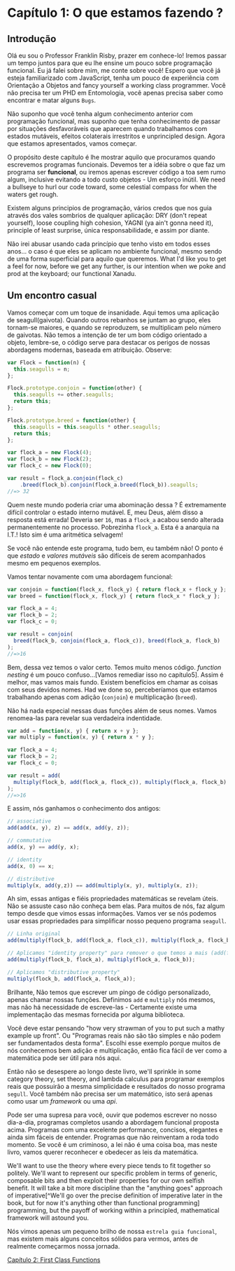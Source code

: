 # Capítulo 1: O que estamos fazendo ?

## Introdução

Olá eu sou o Professor Franklin Risby, prazer em conhece-lo! Iremos passar um tempo juntos para que eu lhe ensine um pouco sobre programação funcional. Eu já falei sobre mim, me conte sobre você! Espero que você já esteja familiarizado com JavaScript, tenha um pouco de experiência com Orientação a Objetos and fancy yourself a working class programmer. Você não precisa ter um PHD em Entomologia, você apenas precisa saber como encontrar e matar alguns ``Bugs``.

Não suponho que você tenha algum conhecimento anterior com programação funcional, mas suponho que tenha conhecimento de passar por situações desfavoráveis que aparecem quando trabalhamos com estados mutáveis, efeitos colaterais irrestritos e unprincipled design. Agora que estamos apresentados, vamos começar.


O propósito deste capítulo é lhe mostrar aquilo que procuramos quando escrevemos programas funcionais. Devemos ter a idéia sobre o que faz um programa ser **funcional**, ou iremos apenas escrever código a toa sem rumo algum, inclusive evitando a todo custo objetos - Um esforço inútil. We need a bullseye to hurl our code toward, some celestial compass for when the waters get rough.


Existem alguns principios de programação, vários credos que nos guia através dos vales sombrios de qualquer aplicação: DRY (don't repeat yourself), loose coupling high cohesion, YAGNI (ya ain't gonna need it), principle of least surprise, única responsabilidade, e assim por diante.

Não irei abusar usando cada princípio que tenho visto em todos esses anos... o caso
é que eles se aplicam no ambiente funcional, mesmo sendo de uma forma superficial para aquilo que queremos.
What I'd like you to get a feel for now, before we get any further, is our intention when we poke and prod at the keyboard; our functional Xanadu.

<!--BREAK-->

## Um encontro casual

Vamos começar com um toque de insanidade. Aqui temos uma aplicação de seagull(gaivota). Quando outros rebanhos se juntam ao grupo, eles tornam-se maiores, e quando se reproduzem, se multiplicam pelo número de gaivotas. Não temos a intenção de ter um bom código orientado a objeto, lembre-se, o código serve para destacar os perigos de nossas abordagens modernas, baseada em atribuição. Observe:

```js
var Flock = function(n) {
  this.seagulls = n;
};

Flock.prototype.conjoin = function(other) {
  this.seagulls += other.seagulls;
  return this;
};

Flock.prototype.breed = function(other) {
  this.seagulls = this.seagulls * other.seagulls;
  return this;
};

var flock_a = new Flock(4);
var flock_b = new Flock(2);
var flock_c = new Flock(0);

var result = flock_a.conjoin(flock_c)
    .breed(flock_b).conjoin(flock_a.breed(flock_b)).seagulls;
//=> 32
```

Quem neste mundo poderia criar uma abominação dessa ? É extremamente difícil controlar o estado interno mutável. E, meu Deus, além disso a resposta está errada! Deveria ser `16`, mas a `flock_a` acabou sendo alterada permanentemente no processo. Pobrezinha `flock_a`. Esta é a anarquia na I.T.! Isto sim é uma aritmética selvagem!

Se você não entende este programa, tudo bem, eu também não! O ponto é que *estado* e *valores mutáveis* são difíceis de serem acompanhados mesmo em pequenos exemplos.

Vamos tentar novamente com uma abordagem funcional:

```js
var conjoin = function(flock_x, flock_y) { return flock_x + flock_y };
var breed = function(flock_x, flock_y) { return flock_x * flock_y };

var flock_a = 4;
var flock_b = 2;
var flock_c = 0;

var result = conjoin(
  breed(flock_b, conjoin(flock_a, flock_c)), breed(flock_a, flock_b)
);
//=>16
```

Bem, dessa vez temos o valor certo. Temos muito menos código. *function nesting* é um pouco confuso...[Vamos remediar isso no capítulo5]. Assim é melhor, mas vamos mais fundo. Existem benefícios em chamar as coisas com seus devidos nomes. Had we done so, perceberíamos que estamos trabalhando apenas com adição (`conjoin`) e multiplicação (`breed`).

Não há nada especial nessas duas funções além de seus nomes. Vamos renomea-las para revelar sua verdadeira indentidade.

```js
var add = function(x, y) { return x + y };
var multiply = function(x, y) { return x * y };

var flock_a = 4;
var flock_b = 2;
var flock_c = 0;

var result = add(
  multiply(flock_b, add(flock_a, flock_c)), multiply(flock_a, flock_b)
);
//=>16
```
E assim, nós ganhamos o conhecimento dos antigos:

```js
// associative
add(add(x, y), z) == add(x, add(y, z));

// commutative
add(x, y) == add(y, x);

// identity
add(x, 0) == x;

// distributive
multiply(x, add(y,z)) == add(multiply(x, y), multiply(x, z));
```

Ah sim, essas antigas e fiéis propriedades matemáticas se revelam úteis. Não se assuste caso não conheça bem elas. Para muitos de nós, faz algum tempo desde que vimos essas informações. Vamos ver se nós podemos usar essas propriedades para simplificar nosso pequeno programa `seagull`.

```js
// Linha original
add(multiply(flock_b, add(flock_a, flock_c)), multiply(flock_a, flock_b));

// Aplicamos "identity property" para remover o que temos a mais (add(flock_a, flock_c) == flock_a)
add(multiply(flock_b, flock_a), multiply(flock_a, flock_b));

// Aplicamos "distributive property"
multiply(flock_b, add(flock_a, flock_a));
```
Brilhante, Não temos que escrever um pingo de código personalizado, apenas chamar nossas funções.
Definimos `add` e `multiply` nós mesmos, mas não há necessidade de escreve-las - Certamente existe uma implementação das mesmas fornecida por alguma biblioteca.

Você deve estar pensando "how very strawman of you to put such a mathy example up front". Ou "Programas reais não são tão simples e não podem ser fundamentados desta forma". Escolhi esse exemplo porque muitos de nós conhecemos bem adição e multiplicação, então fica fácil de ver como a matemática pode ser útil para nós aqui.

Então não se desespere ao longo deste livro, we'll sprinkle in some category theory, set theory, and lambda calculus para programar exemplos reais que possuirão a mesma simplicidade e resultados do nosso programa ``segull``. Você também não precisa ser um matemático, isto será apenas como usar um *framework* ou uma *api*.


Pode ser uma supresa para você, ouvir que podemos escrever no nosso dia-a-dia, programas completos usando a abordagem funcional proposta acima. Programas com uma excelente performance, concisos, elegantes e ainda sim fáceis de entender. Programas que não reinventam a roda todo momento. Se você é um criminoso, a lei não é uma coisa boa, mas neste livro, vamos querer reconhecer e obedecer as leis da matemática.

We'll want to use the theory where every piece tends to fit together so politely. We'll want to represent our specific problem in terms of generic, composable bits and then exploit their properties for our own selfish benefit. It will take a bit more discipline than the "anything goes" approach of imperative[^We'll go over the precise definition of imperative later in the book, but for now it's anything other than functional programming] programming, but the payoff of working within a principled, mathematical framework will astound you.

Nós vimos apenas um pequeno brilho de nossa ``estrela guia funcional``, mas existem mais alguns conceitos sólidos para vermos, antes de realmente começarmos nossa jornada.

[Capítulo 2: First Class Functions](ch2.md)
